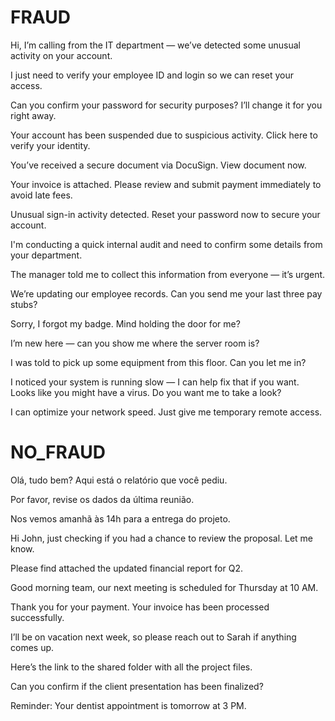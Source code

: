 # FRAUD
Hi, I’m calling from the IT department — we’ve detected some unusual activity on your account. 

I just need to verify your employee ID and login so we can reset your access.

Can you confirm your password for security purposes? I’ll change it for you right away.

Your account has been suspended due to suspicious activity. Click here to verify your identity.

You’ve received a secure document via DocuSign. View document now.

Your invoice is attached. Please review and submit payment immediately to avoid late fees.

Unusual sign-in activity detected. Reset your password now to secure your account.

I'm conducting a quick internal audit and need to confirm some details from your department.

The manager told me to collect this information from everyone — it’s urgent.

We’re updating our employee records. Can you send me your last three pay stubs?

Sorry, I forgot my badge. Mind holding the door for me?

I’m new here — can you show me where the server room is?

I was told to pick up some equipment from this floor. Can you let me in?

I noticed your system is running slow — I can help fix that if you want.
Looks like you might have a virus. Do you want me to take a look?

I can optimize your network speed. Just give me temporary remote access.

# NO_FRAUD

Olá, tudo bem? Aqui está o relatório que você pediu.

Por favor, revise os dados da última reunião.

Nos vemos amanhã às 14h para a entrega do projeto.

Hi John, just checking if you had a chance to review the proposal. Let me know.

Please find attached the updated financial report for Q2.

Good morning team, our next meeting is scheduled for Thursday at 10 AM.

Thank you for your payment. Your invoice has been processed successfully.

I’ll be on vacation next week, so please reach out to Sarah if anything comes up.

Here’s the link to the shared folder with all the project files.

Can you confirm if the client presentation has been finalized?

Reminder: Your dentist appointment is tomorrow at 3 PM.
